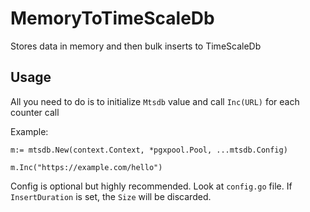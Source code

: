 # MemoryToTimeScaleDb
Stores data in memory and then bulk inserts to TimeScaleDb

## Usage
All you need to do is to initialize `Mtsdb` value and call `Inc(URL)` for each counter call

Example:
```
m:= mtsdb.New(context.Context, *pgxpool.Pool, ...mtsdb.Config)
	
m.Inc("https://example.com/hello")
```

Config is optional but highly recommended. Look at `config.go` file. If `InsertDuration` is set, the `Size` will be discarded.
